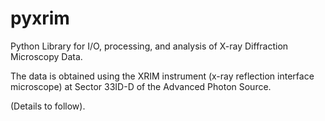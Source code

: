 pyxrim
======

Python Library for I/O, processing, and analysis of X-ray Diffraction Microscopy Data.

The data is obtained using the XRIM instrument (x-ray reflection interface microscope) at Sector 33ID-D of the Advanced Photon
Source.

(Details to follow).

